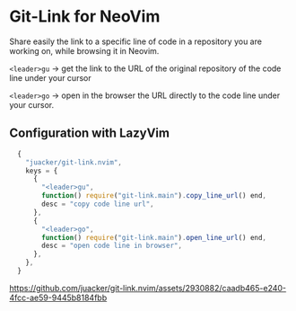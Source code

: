 # Git-Link for NeoVim

Share easily the link to a specific line of code in a repository you are working on, while browsing it in Neovim.

`<leader>gu` -> get the link to the URL of the original repository of the code line under your cursor

`<leader>go` -> open in the browser the URL directly to the code line under your cursor.

## Configuration with LazyVim

```javascript
  {
    "juacker/git-link.nvim",
    keys = {
      {
        "<leader>gu",
        function() require("git-link.main").copy_line_url() end,
        desc = "copy code line url",
      },
      {
        "<leader>go",
        function() require("git-link.main").open_line_url() end,
        desc = "open code line in browser",
      },
    },
  }
```


https://github.com/juacker/git-link.nvim/assets/2930882/caadb465-e240-4fcc-ae59-9445b8184fbb

